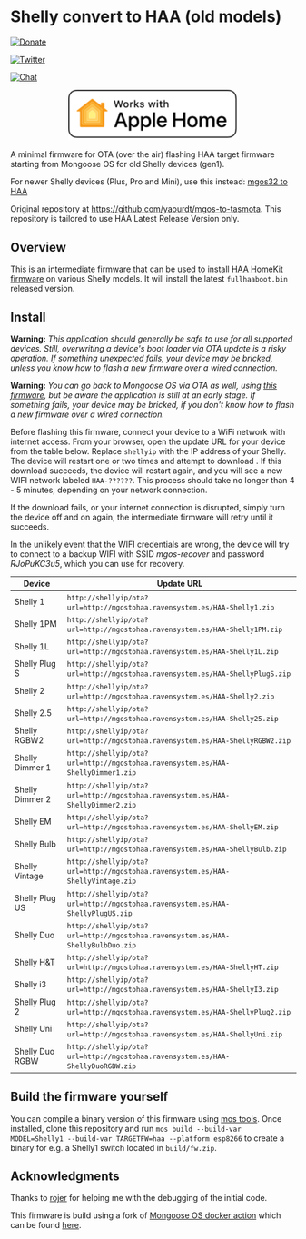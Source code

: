 # Shelly convert to HAA (old models)

[![Donate](https://img.shields.io/badge/donate-PayPal-blue.svg)](https://paypal.me/ravensystem)

[![Twitter](https://img.shields.io/twitter/follow/RavenSystem.svg?style=social)](https://twitter.com/RavenSystem)

[![Chat](https://img.shields.io/discord/594630635696553994?style=social)](https://discord.com/servers/esp-homekit-devices-594630635696553994)

<p align="center"><img width="300" src="https://raw.githubusercontent.com/RavenSystem/ravensystem-media/master/works-with-apple-home.svg"></p>

A minimal firmware for OTA (over the air) flashing HAA target firmware starting from Mongoose OS for old Shelly devices (gen1).

For newer Shelly devices (Plus, Pro and Mini), use this instead: [mgos32 to HAA](https://github.com/RavenSystem/mgos32toHAA)

Original repository at https://github.com/yaourdt/mgos-to-tasmota. This repository
is tailored to use HAA Latest Release Version only.

## Overview

This is an intermediate firmware that can be used to install [HAA HomeKit firmware](https://github.com/RavenSystem/esp-homekit-devices)
on various Shelly models. It will install the latest `fullhaaboot.bin` released version.

## Install

**Warning:** _This application should generally be safe to use for all supported
devices. Still, overwriting a device's boot loader via OTA update is a risky
operation. If something unexpected fails, your device may be bricked, unless you
know how to flash a new firmware over a wired connection._

**Warning:** _You can go back to Mongoose OS via OTA as well, using [this firmware](https://github.com/yaourdt/tasmota-to-mgos),
but be aware the application is still at an early stage. If something fails,
your device may be bricked, if you don't know how to flash a new firmware over
a wired connection._

Before flashing this firmware, connect your device to a WiFi network with
internet access. From your browser, open the update URL for your device from the
table below. Replace `shellyip` with the IP address of your Shelly. The device
will restart one or two times and attempt to download . If this download
succeeds, the device will restart again, and you will see a new WIFI network
labeled `HAA-??????`. This process should take no longer than 4 - 5 minutes,
depending on your network connection.

If the download fails, or your internet connection is disrupted, simply turn the
device off and on again, the intermediate firmware will retry until it succeeds.

In the unlikely event that the WIFI credentials are wrong, the device will try
to connect to a backup WIFI with SSID _mgos-recover_ and password _RJoPuKC3u5_,
which you can use for recovery.

Device | Update URL
--- | ---
Shelly 1        | `http://shellyip/ota?url=http://mgostohaa.ravensystem.es/HAA-Shelly1.zip`
Shelly 1PM      | `http://shellyip/ota?url=http://mgostohaa.ravensystem.es/HAA-Shelly1PM.zip`
Shelly 1L       | `http://shellyip/ota?url=http://mgostohaa.ravensystem.es/HAA-Shelly1L.zip`
Shelly Plug S   | `http://shellyip/ota?url=http://mgostohaa.ravensystem.es/HAA-ShellyPlugS.zip`
Shelly 2        | `http://shellyip/ota?url=http://mgostohaa.ravensystem.es/HAA-Shelly2.zip` 
Shelly 2.5      | `http://shellyip/ota?url=http://mgostohaa.ravensystem.es/HAA-Shelly25.zip`
Shelly RGBW2    | `http://shellyip/ota?url=http://mgostohaa.ravensystem.es/HAA-ShellyRGBW2.zip`
Shelly Dimmer 1 | `http://shellyip/ota?url=http://mgostohaa.ravensystem.es/HAA-ShellyDimmer1.zip`
Shelly Dimmer 2 | `http://shellyip/ota?url=http://mgostohaa.ravensystem.es/HAA-ShellyDimmer2.zip`
Shelly EM       | `http://shellyip/ota?url=http://mgostohaa.ravensystem.es/HAA-ShellyEM.zip`
Shelly Bulb     | `http://shellyip/ota?url=http://mgostohaa.ravensystem.es/HAA-ShellyBulb.zip`
Shelly Vintage  | `http://shellyip/ota?url=http://mgostohaa.ravensystem.es/HAA-ShellyVintage.zip`
Shelly Plug US  | `http://shellyip/ota?url=http://mgostohaa.ravensystem.es/HAA-ShellyPlugUS.zip`
Shelly Duo      | `http://shellyip/ota?url=http://mgostohaa.ravensystem.es/HAA-ShellyBulbDuo.zip`
Shelly H&T      | `http://shellyip/ota?url=http://mgostohaa.ravensystem.es/HAA-ShellyHT.zip`
Shelly i3       | `http://shellyip/ota?url=http://mgostohaa.ravensystem.es/HAA-ShellyI3.zip`
Shelly Plug 2   | `http://shellyip/ota?url=http://mgostohaa.ravensystem.es/HAA-ShellyPlug2.zip`
Shelly Uni      | `http://shellyip/ota?url=http://mgostohaa.ravensystem.es/HAA-ShellyUni.zip`
Shelly Duo RGBW | `http://shellyip/ota?url=http://mgostohaa.ravensystem.es/HAA-ShellyDuoRGBW.zip`


## Build the firmware yourself

You can compile a binary version of this firmware using [mos tools](https://mongoose-os.com/docs/mongoose-os/quickstart/setup.md#1-download-and-install-mos-tool). Once installed, clone this repository and run
`mos build --build-var MODEL=Shelly1 --build-var TARGETFW=haa --platform esp8266`
to create a binary for e.g. a Shelly1 switch located in `build/fw.zip`.

## Acknowledgments
Thanks to [rojer](https://github.com/rojer) for helping me with the debugging of
the initial code.

This firmware is build using a fork of [Mongoose OS docker action](https://github.com/dea82/mongoose-os-action)
which can be found [here](https://github.com/yaourdt/mongoose-os-action).

